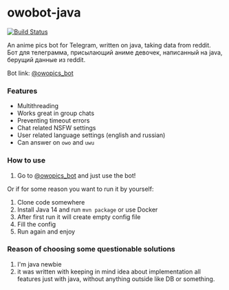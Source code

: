 # owobot-java
[![Build Status](https://travis-ci.com/ASPIRINmoe/owobot-java.svg?branch=master)](https://travis-ci.com/ASPIRINswag/owobot-java)

An anime pics bot for Telegram, written on java, taking data from reddit.   
Бот для телеграмма, присылающий аниме девочек, написанный на java, берущий данные из reddit.

Bot link:  [@owopics_bot](https://t.me/owopics_bot)

### Features
* Multithreading
* Works great in group chats
* Preventing timeout errors
* Chat related NSFW settings
* User related language settings (english and russian)
* Can answer on `owo` and `uwu`

### How to use
1. Go to [@owopics_bot](https://t.me/owopics_bot) and just use the bot!

Or if for some reason you want to run it by yourself:

1. Clone code somewhere
2. Install Java 14 and run `mvn package` or use Docker
3. After first run it will create empty config file
4. Fill the config
5. Run again and enjoy

### Reason of choosing some questionable solutions

1. I'm java newbie
2. it was written with keeping in mind idea about implementation all features just with java, without anything outside
   like DB or something.
